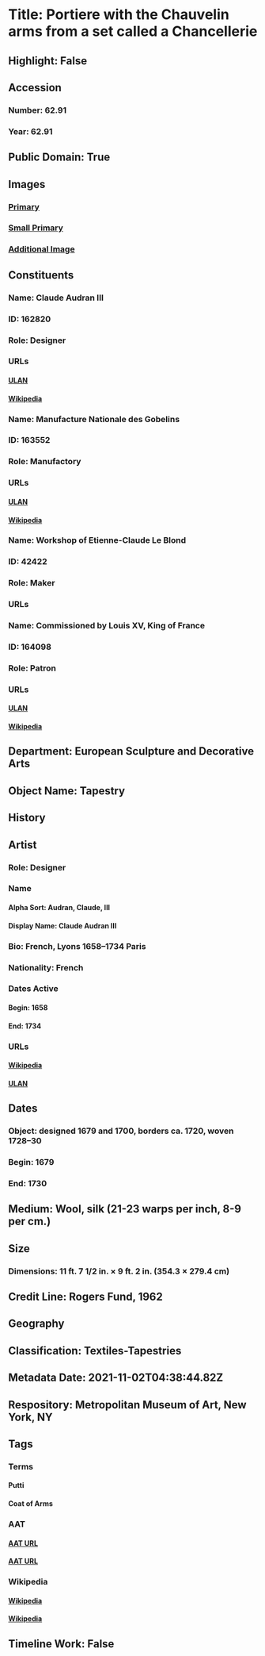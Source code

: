 # Title: Portiere with the Chauvelin arms from a set called a Chancellerie
## Highlight: False
## Accession
### Number: 62.91
### Year: 62.91
## Public Domain: True
## Images
### [Primary](https://images.metmuseum.org/CRDImages/es/original/DP-21692-033.jpg)
### [Small Primary](https://images.metmuseum.org/CRDImages/es/web-large/DP-21692-033.jpg)
### [Additional Image](https://images.metmuseum.org/CRDImages/es/original/174674.jpg)
## Constituents
### Name: Claude Audran III
### ID: 162820
### Role: Designer
### URLs
#### [ULAN](http://vocab.getty.edu/page/ulan/500030280)
#### [Wikipedia](https://www.wikidata.org/wiki/Q669206)
### Name: Manufacture Nationale des Gobelins
### ID: 163552
### Role: Manufactory
### URLs
#### [ULAN](http://vocab.getty.edu/page/ulan/500310583)
#### [Wikipedia](https://www.wikidata.org/wiki/Q732312)
### Name: Workshop of Etienne-Claude Le Blond
### ID: 42422
### Role: Maker
### URLs
### Name: Commissioned by Louis XV, King of France
### ID: 164098
### Role: Patron
### URLs
#### [ULAN](http://vocab.getty.edu/page/ulan/500122354)
#### [Wikipedia](https://www.wikidata.org/wiki/Q7738)
## Department: European Sculpture and Decorative Arts
## Object Name: Tapestry
## History
## Artist
### Role: Designer
### Name
#### Alpha Sort: Audran, Claude, III
#### Display Name: Claude Audran III
### Bio: French, Lyons 1658–1734 Paris
### Nationality: French
### Dates Active
#### Begin: 1658
#### End: 1734
### URLs
#### [Wikipedia](https://www.wikidata.org/wiki/Q669206)
#### [ULAN](http://vocab.getty.edu/page/ulan/500030280)
## Dates
### Object: designed 1679 and 1700, borders ca. 1720, woven 1728–30
### Begin: 1679
### End: 1730
## Medium: Wool, silk (21-23 warps per inch, 8-9 per cm.)
## Size
### Dimensions: 11 ft. 7 1/2 in. × 9 ft. 2 in. (354.3 × 279.4 cm)
## Credit Line: Rogers Fund, 1962
## Geography
## Classification: Textiles-Tapestries
## Metadata Date: 2021-11-02T04:38:44.82Z
## Respository: Metropolitan Museum of Art, New York, NY
## Tags
### Terms
#### Putti
#### Coat of Arms
### AAT
#### [AAT URL](http://vocab.getty.edu/page/aat/300250465)
#### [AAT URL](http://vocab.getty.edu/page/aat/300126352)
### Wikipedia
#### [Wikipedia]()
#### [Wikipedia]()
## Timeline Work: False